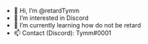 - 👋 Hi, I’m @retardTymm
- 👀 I’m interested in Discord
- 🌱 I’m currently learning how do not be retard
- 📫 Contact (Discord): Tymm#0001

<!---
retardTymm/retardTymm is a ✨ special ✨ repository because its `README.md` (this file) appears on your GitHub profile.
You can click the Preview link to take a look at your changes.
--->
